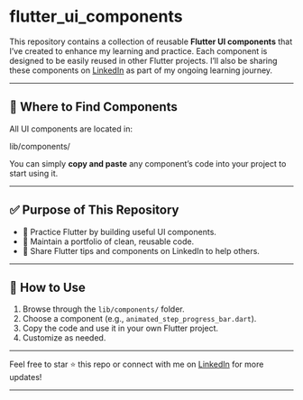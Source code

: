 # flutter_ui_components

This repository contains a collection of reusable **Flutter UI components** that I’ve created to enhance my learning and practice. Each component is designed to be easily reused in other Flutter projects. I’ll also be sharing these components on [LinkedIn](https://www.linkedin.com/in/mairajmalik) as part of my ongoing learning journey.

---

## 📁 Where to Find Components

All UI components are located in:

lib/components/


You can simply **copy and paste** any component’s code into your project to start using it.

---

## ✅ Purpose of This Repository

- 🧠 Practice Flutter by building useful UI components.
- 💼 Maintain a portfolio of clean, reusable code.
- 📢 Share Flutter tips and components on LinkedIn to help others.

---

## 📌 How to Use

1. Browse through the `lib/components/` folder.
2. Choose a component (e.g., `animated_step_progress_bar.dart`).
3. Copy the code and use it in your own Flutter project.
4. Customize as needed.

---

Feel free to star ⭐ this repo or connect with me on [LinkedIn](https://www.linkedin.com/in/mairajmalik) for more updates!

---

